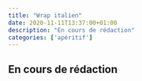 ```yaml
---
title: "Wrap italien"
date: 2020-11-11T13:37:00+01:00
description: "En cours de rédaction"
categories: ['apéritif']
---
```

## En cours de rédaction